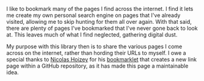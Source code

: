 I like to bookmark many of the pages I find across the internet. I find it lets me create my own personal search engine on pages that I've already visited, allowing me to skip hunting for them all over again. With that said, there are plenty of pages I've bookmarked that I've never gone back to look at. This leaves much of what I find neglected, gathering digital dust.

My purpose with this library then is to share the various pages I come across on the internet, rather than hording their URLs to myself. I owe a special thanks to [Nicolas Hoizey](https://nicolas-hoizey.com/) for his [bookmarklet](https://nicolas-hoizey.com/articles/2023/02/08/a-bookmarklet-to-create-a-new-link-content-markdown-on-github/) that creates a new link page within a GitHub repository, as it has made this page a maintainable idea.
